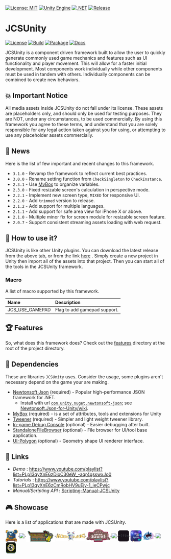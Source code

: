 [![License: MIT](https://img.shields.io/badge/License-MIT-green.svg)](https://opensource.org/licenses/MIT)
[![Unity Engine](https://img.shields.io/badge/unity-6000.0.27f1-black.svg?style=flat&logo=unity)](https://unity3d.com/get-unity/download/archive)
[![.NET](https://img.shields.io/badge/.NET-4.x-blueviolet.svg)](https://docs.unity3d.com/2018.3/Documentation/Manual/ScriptingRuntimeUpgrade.html)
[![Release](https://img.shields.io/github/tag/jcs090218/JCSUnity.svg?label=release&logo=github)](https://github.com/jcs090218/JCSUnity/releases/latest)

# JCSUnity

[![License](https://github.com/jcs090218/JCSUnity/actions/workflows/license.yml/badge.svg)](https://github.com/jcs090218/JCSUnity/actions/workflows/license.yml)
[![Build](https://github.com/jcs090218/JCSUnity/actions/workflows/build.yml/badge.svg)](https://github.com/jcs090218/JCSUnity/actions/workflows/build.yml)
[![Package](https://github.com/jcs090218/JCSUnity/actions/workflows/package.yml/badge.svg)](https://github.com/jcs090218/JCSUnity/actions/workflows/package.yml)
[![Docs](https://github.com/jcs090218/JCSUnity/actions/workflows/docs.yml/badge.svg)](https://github.com/jcs090218/JCSUnity/actions/workflows/docs.yml)

JCSUnity is a component driven framework built to allow the user
to quickly generate commonly used game mechanics and features
such as UI functionality and player movement. This will allow
for a faster initial development. Most components work individually
while other components must be used in tandem with others.
Individually components can be combined to create new behaviors.

## 💥 Important Notice

All media assets inside JCSUnity do not fall under its license.
These assets are placeholders only, and should only be used for
testing purposes. They are NOT, under any circumstances, to be
used commercially. By using this framework you agree to these
terms, and understand that you are solely responsible for any
legal action taken against you for using, or attempting to use
any placeholder assets commercially.

## 📰 News

Here is the list of few important and recent changes to this framework.

- `3.1.0` - Revamp the framework to reflect current best practices.
- `3.0.0` - Rename setting function from `CheckSingleton` to `CheckInstance`.
- `2.3.1` - Use [MyBox](https://github.com/Deadcows/MyBox) to organize variables.
- `2.3.0` - Fixed resizable screen's calculation in perspective mode.
- `2.2.1` - Implement new screen type, `MIXED` for responsive UI.
- `2.2.0` - Add `trimmed` version to release.
- `2.1.2` - Add support for multiple languages.
- `2.1.1` - Add support for safe area view for iPhone X or above.
- `2.1.0` - Multiple minor fix for screen module for resizable screen feature.
- `2.0.7` - Support consistent streaming assets loading with web request.

## 🔨 How to use it?

JCSUnity is like other Unity plugins. You can download the latest release
from the above tab, or from the link
[here](https://github.com/jcs090218/JCSUnity/releases/latest)
. Simply create a new project in Unity then import all of the assets into
that project. Then you can start all of the tools in the JCSUnity framework.

### Macro

A list of macro supported by this framework.

| Name            | Description                  |
|:----------------|:-----------------------------|
| JCS_USE_GAMEPAD | Flag to add gamepad support. |

## 🏆 Features

So, what does this framework does? Check out the
[features](https://github.com/jcs090218/JCSUnity/tree/master/features)
directory at the root of the project directory.

## 📌 Dependencies

These are libraries `JCSUnity` uses. Consider the usage, some plugins aren't necessary
depend on the game your are making.

- [Newtonsoft Json](https://www.newtonsoft.com/json) (required) - Popular high-performance JSON framework for .NET.
  - Install with url [`com.unity.nuget.newtonsoft-json`](https://docs.unity3d.com/Packages/com.unity.nuget.newtonsoft-json@3.0/manual/index.html); see [Newtonsoft.Json-for-Unity/wiki](https://github.com/applejag/Newtonsoft.Json-for-Unity/wiki).
- [MyBox](https://github.com/Deadcows/MyBox) (required) - is a set of attributes, tools and extensions for Unity
- [Tweener](https://github.com/PeterVuorela/Tweener) (required) - Simpler and light weight tweener library.
- [In-game Debug Console](https://assetstore.unity.com/packages/tools/gui/in-game-debug-console-68068) (optional) - Easier debugging after built.
- [StandaloneFileBrowser](https://github.com/gkngkc/UnityStandaloneFileBrowser) (optional) - File browser for UI/tool base application.
- [UI-Polygon](https://github.com/CiaccoDavide/Unity-UI-Polygon) (optional) - Geometry shape UI renderer interface.

## 🔗 Links

- *Demo* : https://www.youtube.com/playlist?list=PLp13qyXnE6zDioC30eW_-aqr4gsswxJo0
- *Tutorials* : https://www.youtube.com/playlist?list=PLp13qyXnE6zCmRobHV9uEjv-1_ieCPwjc
- *Manual/Scripting API* : [Scripting-Manual-JCSUnity](https://jcs090218.github.io/JCSUnity/Manual/index.html)

## 🎮 Showcase

Here is a list of applications that are made with JCSUnity.

<a href="https://apkcombo.com/twilight-tower-livevr/com.AAU.TwilightTower/" target="_blank">
  <img src="./etc/games/Twilight_Tower.png" width="8%" align="middle"/>
</a>
<a href="https://apkcombo.com/hemlock-and-the-horrible-net/com.aau.jcs/" target="_blank">
  <img src="./etc/games/Hemlock.png" width="7%" align="middle"/>
</a>
<a href="https://youtu.be/OQqqgbf0mGI" target="_blank">
  <img src="./etc/games/Radiant_Rune_Fist.png" width="18%" align="middle"/>
</a>
<a href="https://www.youtube.com/watch?v=vPapMMxzNGg&feature=youtu.be" target="_blank">
  <img src="./etc/games/Might_&_Blade.png" width="18%" align="middle"/>
</a>
<a href="https://mwgamedesign.itch.io/sugar-sleuths" target="_blank">
  <img src="./etc/games/Sugar_Sleuths.png" width="15%" align="middle"/>
</a>
<a href="http://www.jcs-profile.com/public/links/Links_PipelineOfEmperorYu/" target="_blank">
  <img src="./etc/games/PEY.png" width="7%" align="middle"/>
</a>
<a href="https://meteo.com.tw/app-download.html" target="_blank">
  <img src="./etc/app/Meteo.png" width="7%" align="middle"/>
</a>
<a href="https://apps.apple.com/us/app/lights-delights/id1541283833" target="_blank">
  <img src="./etc/app/LnD.png" width="7%" align="middle"/>
</a>
<a href="https://apps.apple.com/us/app/monumental-conversations/id1585909435" target="_blank">
  <img src="./etc/app/MonCon.png" width="7%" align="middle"/>
</a>
<a href="https://kuhhenry.itch.io/alice-in-surprise" target="_blank">
  <img src="./etc/games/AIS.png" width="7%" align="middle"/>
</a>
<a href="https://jcs090218.itch.io/you-have-an-order" target="_blank">
  <img src="./etc/games/Crypt_Adv.png" width="7%" align="middle"/>
</a>
